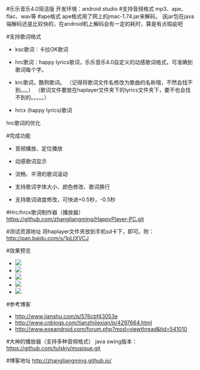 #乐乐音乐4.0简洁版
开发环境：android studio
#支持音频格式
mp3、ape、flac、wav等
#ape格式
ape格式用了网上的jmac-1.74.jar来解码，
该jar包在java端解码还是比较快的，在android机上解码会有一定的耗时，算是有点瑕疵吧

#支持歌词格式


- ksc歌词：卡拉OK歌词


- hrc歌词：happy lyrics歌词，乐乐音乐4.0自定义的动感歌词格式，可准确到歌词每个字。

- krc歌词，酷狗歌词。
（记得将歌词文件名修改为歌曲的名称哦，不然会找不到。。。）
（歌词文件要放在haplayer文件夹下的lyrics文件夹下，要不也会找不到的。。。。。）

- hrcx (happy lyrics)歌词

hrc歌词的优化


#完成功能

- 音频播放、定位播放

- 动感歌词显示

- 流畅、平滑的歌词滚动
- 支持歌词字体大小、颜色修改、歌词换行
- 支持歌词进度修改，可快进+0.5秒，-0.5秒

#Hrc/hrcx歌词制作器（播放器）
https://github.com/zhangliangming/HappyPlayer-PC.git

#测试资源地址
将haplayer文件夹放到手机sd卡下，即可。附：http://pan.baidu.com/s/1pLtXVCJ


#效果预览
- ![](http://i.imgur.com/p3kkE0p.png)
- ![](http://i.imgur.com/sNQ44vd.png)
- ![](http://i.imgur.com/kcOQ2Ti.png)
- ![](http://i.imgur.com/7UwShO5.gif)
- ![](http://i.imgur.com/Egwcfxs.gif)

#参考博客
- http://www.jianshu.com/p/576cbf43053e
- http://www.cnblogs.com/tianzhijiexian/p/4297664.html
- http://www.eoeandroid.com/forum.php?mod=viewthread&tid=541010

#大神的播放器（支持多种音频格式）
 java swing版本：https://github.com/tulskiy/musique.git

 #博客地址
 http://zhangliangming.github.io/